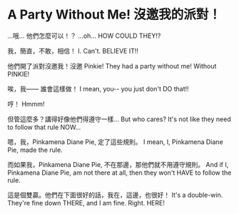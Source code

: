 # A Party Without Me! 沒邀我的派對！

...哦... 他們怎麼可以！？
...oh... HOW COULD THEY!?

我，簡直，不敢，相信！
I. Can't. BELIEVE IT!!

他們開了派對沒邀我！沒邀 Pinkie!
They had a party without me! Without PINKIE!

唉，我—— 誰會這樣做！
I mean, you-- you just don't DO that!!

哼！
Hmmm!

但管這麼多？講得好像他們得遵守一樣...
But who cares? It's not like they need to follow that rule NOW...

嗯，我，Pinkamena Diane Pie, 定了這些規則。
I mean, I, Pinkamena Diane Pie, made the rule.

而如果我，Pinkamena Diane Pie, 不在那邊，那他們就不用遵守規則。
And if I, Pinkamena Diane Pie, am not there at all, then they won't HAVE to follow the rule.

這是個雙贏。他們在下面很好的話，我在，這邊，也很好！
It's a double-win. They're fine down THERE, and I am fine. Right. HERE!

